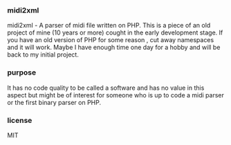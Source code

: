 ### midi2xml
midi2xml - A parser of midi file written on PHP. This is a piece of an old project of mine (10 years or more) cought in the early development stage. If you have an old version of PHP for some reason , cut away namespaces and it will work. Maybe I have enough time one day for a hobby  and will be back to my initial project. 

### purpose
It has no code quality to be called a software and has no value in this aspect but might be of interest for someone who is up to code a midi parser or the first binary parser on PHP. 

### license
MIT

